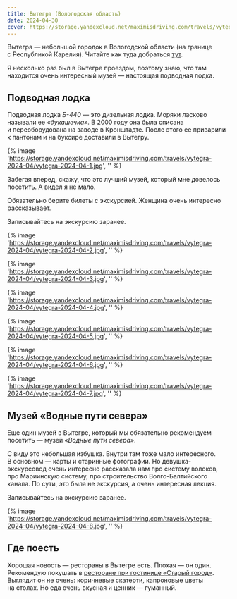 ```yaml
---
title: Вытегра (Вологодская область)
date: 2024-04-30
cover: https://storage.yandexcloud.net/maximisdriving.com/travels/vytegra-2024-04/vytegra-2024-04-1.jpg
---
```


Вытегра&nbsp;&mdash; небольшой городок в&nbsp;Вологодской области (на&nbsp;границе с&nbsp;Республикой Карелия). Читайте как туда добраться [тут](/routes/vytegra/).

Я&nbsp;несколько раз был в&nbsp;Вытегре проездом, поэтому знаю, что там находится очень интересный музей&nbsp;&mdash; настоящая подводная лодка.

## Подводная лодка

Подводная лодка _Б-440_&nbsp;&mdash; это дизельная лодка. Моряки ласково называли ее&nbsp;_&laquo;букашечка&raquo;_. В&nbsp;2000 году она была списана и&nbsp;переоборудована на&nbsp;заводе в&nbsp;Кронштадте. После этого ее&nbsp;приварили к&nbsp;пантонам и&nbsp;на&nbsp;буксире доставили в&nbsp;Вытегру.

{% image 'https://storage.yandexcloud.net/maximisdriving.com/travels/vytegra-2024-04/vytegra-2024-04-1.jpg', '' %}

Забегая вперед, скажу, что это лучший музей, который мне довелось посетить. А&nbsp;видел я&nbsp;не&nbsp;мало.

Обязательно берите билеты с&nbsp;экскурсией. Женщина очень интересно рассказывает.

Записывайтесь на&nbsp;экскурсию заранее.

{% image 'https://storage.yandexcloud.net/maximisdriving.com/travels/vytegra-2024-04/vytegra-2024-04-2.jpg', '' %}

{% image 'https://storage.yandexcloud.net/maximisdriving.com/travels/vytegra-2024-04/vytegra-2024-04-3.jpg', '' %}

{% image 'https://storage.yandexcloud.net/maximisdriving.com/travels/vytegra-2024-04/vytegra-2024-04-4.jpg', '' %}

{% image 'https://storage.yandexcloud.net/maximisdriving.com/travels/vytegra-2024-04/vytegra-2024-04-5.jpg', '' %}

{% image 'https://storage.yandexcloud.net/maximisdriving.com/travels/vytegra-2024-04/vytegra-2024-04-6.jpg', '' %}

{% image 'https://storage.yandexcloud.net/maximisdriving.com/travels/vytegra-2024-04/vytegra-2024-04-7.jpg', '' %}

## Музей &laquo;Водные пути севера&raquo;

Еще один музей в&nbsp;Вытегре, который мы&nbsp;обязательно рекомендуем посетить&nbsp;&mdash; музей _&laquo;Водные пути севера&raquo;_.

С&nbsp;виду это небольшая избушка. Внутри там тоже мало интересного. В&nbsp;основном&nbsp;&mdash; карты и&nbsp;старинные фотографии. Но&nbsp;девушка-экскурсовод очень интересно рассказала нам про систему волоков, про Мариинскую систему, про строительство Волго-Балтийского канала. По&nbsp;сути, это была не&nbsp;экскурсия, а&nbsp;очень интересная лекция.

Записывайтесь на&nbsp;экскурсию заранее.

{% image 'https://storage.yandexcloud.net/maximisdriving.com/travels/vytegra-2024-04/vytegra-2024-04-8.jpg', '' %}

## Где поесть

Хорошая новость&nbsp;&mdash; рестораны в&nbsp;Вытегре есть. Плохая&nbsp;&mdash; он&nbsp;один. Рекомендую покушать в&nbsp;[ресторане при гостинице &laquo;Старый город&raquo;](https://vk.com/id488091781). Выглядит он&nbsp;не&nbsp;очень: коричневые скатерти, капроновые цветы на&nbsp;столах. Но&nbsp;еда очень вкусная и&nbsp;ценник&nbsp;&mdash; гуманный.

